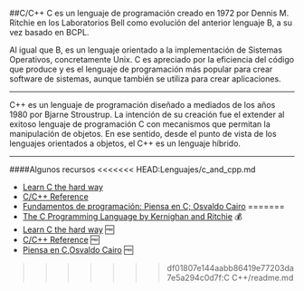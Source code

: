##C/C++
C es un lenguaje de programación creado en 1972 por Dennis M. Ritchie en los Laboratorios Bell como evolución del anterior lenguaje B, a su vez basado en BCPL.

Al igual que B, es un lenguaje orientado a la implementación de Sistemas Operativos, concretamente Unix. C es apreciado por la eficiencia del código que produce y es el lenguaje de programación más popular para crear software de sistemas, aunque también se utiliza para crear aplicaciones.

------
C++ es un lenguaje de programación diseñado a mediados de los años 1980 por Bjarne Stroustrup. La intención de su creación fue el extender al exitoso lenguaje de programación C con mecanismos que permitan la manipulación de objetos. En ese sentido, desde el punto de vista de los lenguajes orientados a objetos, el C++ es un lenguaje híbrido.

------

####Algunos recursos
<<<<<<< HEAD:Lenguajes/c_and_cpp.md
* [Learn C the hard way](http://c.learncodethehardway.org/)
* [C/C++ Reference](http://en.cppreference.com/w/)
* [Fundamentos de programación: Piensa en C; Osvaldo Cairo](http://www.casadellibro.com/libro-fundamentos-de-programacion-piensa-en-c/9789702608103/1103920)
=======
* [The C Programming Language by Kernighan and Ritchie](http://www.amazon.com/C-Programming-Language-2nd-Edition/dp/0131103628) :moneybag:
* [Learn C the hard way](http://c.learncodethehardway.org/) :free:
* [C/C++ Reference](http://en.cppreference.com/w/) :free:
* [Piensa en C,Osvaldo Cairo](http://books.google.com.do/books?id=AZ1ZXBlu9Y8C) :free:
>>>>>>> df01807e144aabb86419e77203da7e5a294c0d7f:C C++/readme.md
